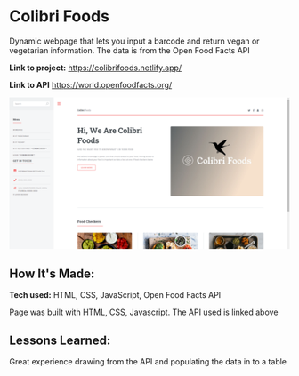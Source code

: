 # Colibri Foods
Dynamic webpage that lets you input a barcode and return vegan or vegetarian information. The data is from the Open Food Facts API

**Link to project:** https://colibrifoods.netlify.app/

**Link to API** https://world.openfoodfacts.org/

![alt tag](colibriScreenshot.PNG)

## How It's Made:

**Tech used:** HTML, CSS, JavaScript, Open Food Facts API

Page was built with HTML, CSS, Javascript. The API used is linked above






## Lessons Learned:

Great experience drawing from the API and populating the data in to a table 



